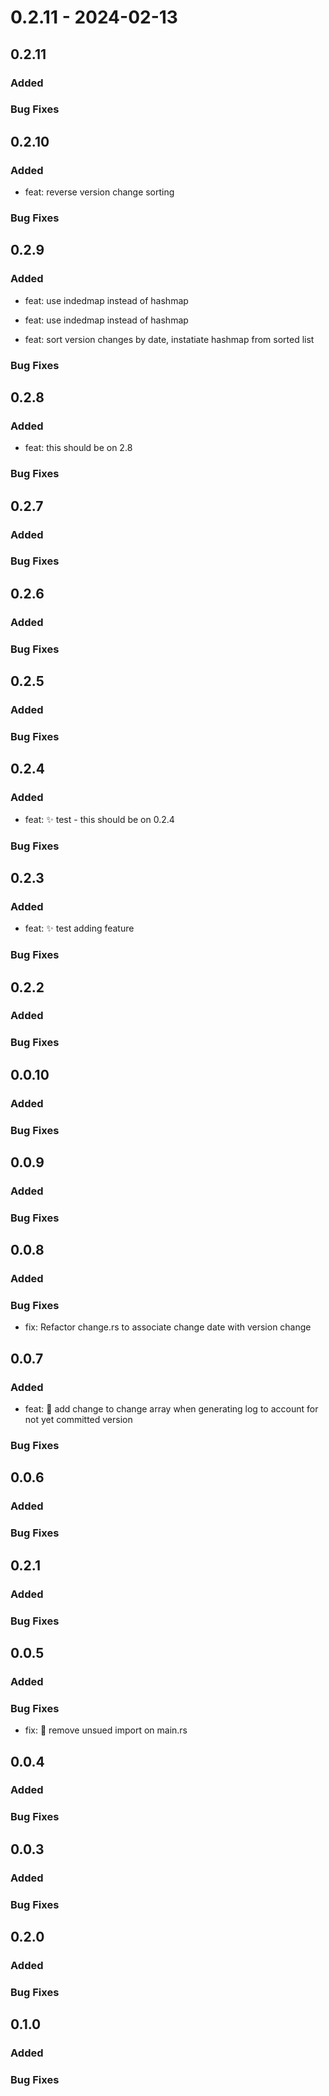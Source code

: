 # 0.2.11 - 2024-02-13


## 0.2.11
### Added

### Bug Fixes

## 0.2.10
### Added

- feat: reverse version change sorting


### Bug Fixes

## 0.2.9
### Added

- feat: use indedmap instead of hashmap


- feat: use indedmap instead of hashmap


- feat: sort version changes by date, instatiate hashmap from sorted list


### Bug Fixes

## 0.2.8
### Added

- feat: this should be on 2.8


### Bug Fixes

## 0.2.7
### Added

### Bug Fixes

## 0.2.6
### Added

### Bug Fixes

## 0.2.5
### Added

### Bug Fixes

## 0.2.4
### Added

- feat: ✨ test - this should be on 0.2.4


### Bug Fixes

## 0.2.3
### Added

- feat: ✨ test adding feature


### Bug Fixes

## 0.2.2
### Added

### Bug Fixes

## 0.0.10
### Added

### Bug Fixes

## 0.0.9
### Added

### Bug Fixes

## 0.0.8
### Added


### Bug Fixes

- fix: Refactor change.rs to associate change date with version change

## 0.0.7
### Added

- feat: 🐛 add change to change array when generating log to account for not yet committed version


### Bug Fixes

## 0.0.6
### Added

### Bug Fixes

## 0.2.1
### Added

### Bug Fixes

## 0.0.5
### Added


### Bug Fixes

- fix: 🐛 remove unsued import on main.rs

## 0.0.4
### Added

### Bug Fixes

## 0.0.3
### Added

### Bug Fixes

## 0.2.0
### Added

### Bug Fixes

## 0.1.0
### Added

### Bug Fixes


